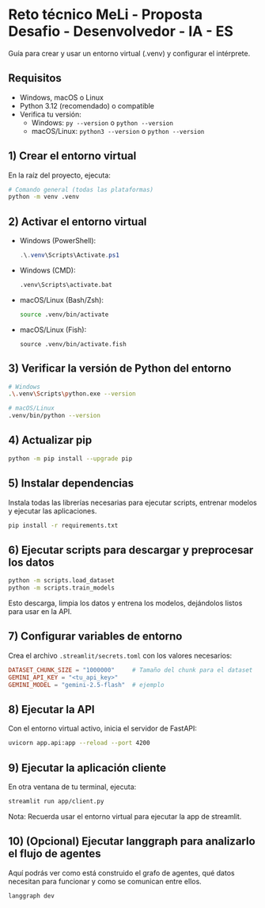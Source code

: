 # Reto técnico MeLi - Proposta Desafio - Desenvolvedor - IA - ES

Guía para crear y usar un entorno virtual (.venv) y configurar el intérprete.

## Requisitos

- Windows, macOS o Linux
- Python 3.12 (recomendado) o compatible
- Verifica tu versión:
    - Windows: `py --version` o `python --version`
    - macOS/Linux: `python3 --version` o `python --version`

## 1) Crear el entorno virtual

En la raíz del proyecto, ejecuta:

```bash
# Comando general (todas las plataformas)
python -m venv .venv
```

## 2) Activar el entorno virtual

- Windows (PowerShell):
  ```powershell
  .\.venv\Scripts\Activate.ps1
  ```
- Windows (CMD):
  ```cmd
  .venv\Scripts\activate.bat
  ```
- macOS/Linux (Bash/Zsh):
  ```bash
  source .venv/bin/activate
  ```
- macOS/Linux (Fish):
  ```fish
  source .venv/bin/activate.fish
  ```

## 3) Verificar la versión de Python del entorno

```bash
# Windows
.\.venv\Scripts\python.exe --version
```

```bash
# macOS/Linux
.venv/bin/python --version
```

## 4) Actualizar pip

```bash
python -m pip install --upgrade pip
```

## 5) Instalar dependencias

Instala todas las librerías necesarias para ejecutar scripts, entrenar modelos y ejecutar las aplicaciones.

```bash
pip install -r requirements.txt
```

## 6) Ejecutar scripts para descargar y preprocesar los datos

```bash
python -m scripts.load_dataset
python -m scripts.train_models
```
Esto descarga, limpia los datos y entrena los modelos, dejándolos listos para usar en la API.

## 7) Configurar variables de entorno

Crea el archivo `.streamlit/secrets.toml` con los valores necesarios:

```toml
DATASET_CHUNK_SIZE = "1000000"     # Tamaño del chunk para el dataset
GEMINI_API_KEY = "<tu_api_key>"
GEMINI_MODEL = "gemini-2.5-flash"  # ejemplo
```

## 8) Ejecutar la API

Con el entorno virtual activo, inicia el servidor de FastAPI:

```bash
uvicorn app.api:app --reload --port 4200
```

## 9) Ejecutar la aplicación cliente

En otra ventana de tu terminal, ejecuta:

```bash
streamlit run app/client.py
```
Nota: Recuerda usar el entorno virtual para ejecutar la app de streamlit.

## 10) (Opcional) Ejecutar langgraph para analizarlo el flujo de agentes
Aquí podrás ver como está construido el grafo de agentes, qué datos necesitan para funcionar y como se comunican entre ellos.

```bash
langgraph dev
```

